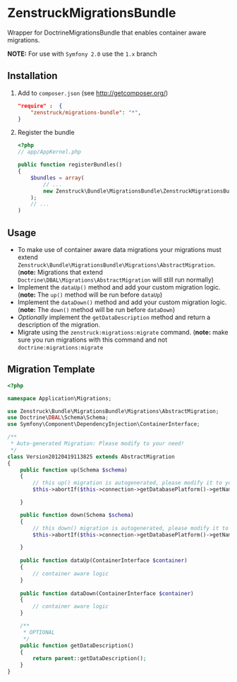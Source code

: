 # ZenstruckMigrationsBundle

Wrapper for DoctrineMigrationsBundle that enables container aware migrations.

**NOTE:** For use with `Symfony 2.0` use the `1.x` branch

## Installation

1. Add to `composer.json` (see http://getcomposer.org/)

    ```json
    "require" :  {
        "zenstruck/migrations-bundle": "*",
    }
    ```

2. Register the bundle

    ```php
    <?php
    // app/AppKernel.php
    
    public function registerBundles()
    {
        $bundles = array(
            // ...
            new Zenstruck\Bundle\MigrationsBundle\ZenstruckMigrationsBundle(),
        );
        // ...
    )
    ```
    
## Usage

*   To make use of container aware data migrations your migrations must extend 
    `Zenstruck\Bundle\MigrationsBundle\Migrations\AbstractMigration`.  (**note:** Migrations that extend
    `Doctrine\DBAL\Migrations\AbstractMigration` will still run normally)
*   Implement the `dataUp()` method and add your custom migration logic. (**note:** The `up()` method will be run 
    before `dataUp`)
*   Implement the `dataDown()` method and add your custom migration logic. (**note:** The `down()` method will be run 
    before `dataDown`)
*   _Optionally_ implement the `getDataDescription` method and return a description of the migration.
*   Migrate using the `zenstruck:migrations:migrate` command.
    (**note:** make sure you run migrations with this command and not `doctrine:migrations:migrate`

## Migration Template

```php
<?php

namespace Application\Migrations;

use Zenstruck\Bundle\MigrationsBundle\Migrations\AbstractMigration;
use Doctrine\DBAL\Schema\Schema;
use Symfony\Component\DependencyInjection\ContainerInterface;

/**
 * Auto-generated Migration: Please modify to your need!
 */
class Version20120419113825 extends AbstractMigration
{
    public function up(Schema $schema)
    {
        // this up() migration is autogenerated, please modify it to your needs
        $this->abortIf($this->connection->getDatabasePlatform()->getName() != "mysql");

    }

    public function down(Schema $schema)
    {
        // this down() migration is autogenerated, please modify it to your needs
        $this->abortIf($this->connection->getDatabasePlatform()->getName() != "mysql");

    }
    
    public function dataUp(ContainerInterface $container)
    {
        // container aware logic
    }
    
    public function dataDown(ContainerInterface $container)
    {
        // container aware logic
    }

    /**
     * OPTIONAL
     */
    public function getDataDescription()
    {
        return parent::getDataDescription();
    }
}
```
